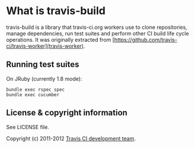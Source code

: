 # What is travis-build

travis-build is a library that travis-ci.org workers use to clone repositories, manage dependencies,
run test suites and perform other CI build life cycle operations. It was originally extracted from
[https://github.com/travis-ci/travis-worker](travis-worker).


## Running test suites

On JRuby (currently 1.8 mode):

    bundle exec rspec spec
    bundle exec cucumber


## License & copyright information ##

See LICENSE file.

Copyright (c) 2011-2012 [Travis CI development team](https://github.com/travis-ci).

